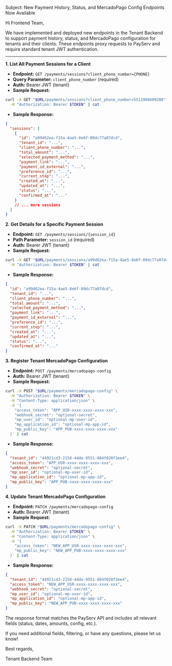 Subject: New Payment History, Status, and MercadoPago Config Endpoints Now Available

Hi Frontend Team,

We have implemented and deployed new endpoints in the Tenant Backend to support payment history, status, and MercadoPago configuration for tenants and their clients. These endpoints proxy requests to PayServ and require standard tenant JWT authentication.

---

**1. List All Payment Sessions for a Client**

- **Endpoint:** `GET /payments/sessions?client_phone_number={PHONE}`
- **Query Parameter:** `client_phone_number` (required)
- **Auth:** Bearer JWT (tenant)
- **Sample Request:**
```bash
curl -X GET "$URL/payments/sessions?client_phone_number=5511966609208" \
  -H "Authorization: Bearer $TOKEN" | cat
```
- **Sample Response:**
```json
{
  "sessions": [
    {
      "id": "a99d62ea-f15a-4ae5-8e6f-09dc77a07dcd",
      "tenant_id": "...",
      "client_phone_number": "...",
      "total_amount": "...",
      "selected_payment_method": "...",
      "payment_link": "...",
      "payment_id_external": "...",
      "preference_id": "...",
      "current_step": "...",
      "created_at": "...",
      "updated_at": "...",
      "status": "...",
      "confirmed_at": "..."
    }
    // ... more sessions
  ]
}
```

**2. Get Details for a Specific Payment Session**

- **Endpoint:** `GET /payments/sessions/{session_id}`
- **Path Parameter:** `session_id` (required)
- **Auth:** Bearer JWT (tenant)
- **Sample Request:**
```bash
curl -X GET "$URL/payments/sessions/a99d62ea-f15a-4ae5-8e6f-09dc77a07dcd" \
  -H "Authorization: Bearer $TOKEN" | cat
```
- **Sample Response:**
```json
{
  "id": "a99d62ea-f15a-4ae5-8e6f-09dc77a07dcd",
  "tenant_id": "...",
  "client_phone_number": "...",
  "total_amount": "...",
  "selected_payment_method": "...",
  "payment_link": "...",
  "payment_id_external": "...",
  "preference_id": "...",
  "current_step": "...",
  "created_at": "...",
  "updated_at": "...",
  "status": "...",
  "confirmed_at": "..."
}
```

**3. Register Tenant MercadoPago Configuration**

- **Endpoint:** `POST /payments/mercadopago-config`
- **Auth:** Bearer JWT (tenant)
- **Sample Request:**
```bash
curl -X POST "$URL/payments/mercadopago-config" \
  -H "Authorization: Bearer $TOKEN" \
  -H "Content-Type: application/json" \
  -d '{
    "access_token": "APP_USR-xxxx-xxxx-xxxx-xxx",
    "webhook_secret": "optional-secret",
    "mp_user_id": "optional-mp-user-id",
    "mp_application_id": "optional-mp-app-id",
    "mp_public_key": "APP_PUB-xxxx-xxxx-xxxx-xxx"
  }' | cat
```
- **Sample Response:**
```json
{
  "tenant_id": "44921cd3-2158-4dde-9551-084f020f3ee4",
  "access_token": "APP_USR-xxxx-xxxx-xxxx-xxx",
  "webhook_secret": "optional-secret",
  "mp_user_id": "optional-mp-user-id",
  "mp_application_id": "optional-mp-app-id",
  "mp_public_key": "APP_PUB-xxxx-xxxx-xxxx-xxx"
}
```

**4. Update Tenant MercadoPago Configuration**

- **Endpoint:** `PATCH /payments/mercadopago-config`
- **Auth:** Bearer JWT (tenant)
- **Sample Request:**
```bash
curl -X PATCH "$URL/payments/mercadopago-config" \
  -H "Authorization: Bearer $TOKEN" \
  -H "Content-Type: application/json" \
  -d '{
    "access_token": "NEW_APP_USR-xxxx-xxxx-xxxx-xxx",
    "mp_public_key": "NEW_APP_PUB-xxxx-xxxx-xxxx-xxx"
  }' | cat
```
- **Sample Response:**
```json
{
  "tenant_id": "44921cd3-2158-4dde-9551-084f020f3ee4",
  "access_token": "NEW_APP_USR-xxxx-xxxx-xxxx-xxx",
  "webhook_secret": "optional-secret",
  "mp_user_id": "optional-mp-user-id",
  "mp_application_id": "optional-mp-app-id",
  "mp_public_key": "NEW_APP_PUB-xxxx-xxxx-xxxx-xxx"
}
```

The response format matches the PayServ API and includes all relevant fields (status, dates, amounts, config, etc.).

If you need additional fields, filtering, or have any questions, please let us know!

Best regards,

Tenant Backend Team
